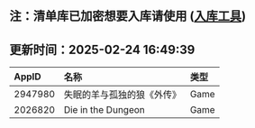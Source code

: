 ## 注：清单库已加密想要入库请使用 ([入库工具](https://github.com/BlankTMing/ManifestAutoUpdate/releases))

## 更新时间：2025-02-24 16:49:39
| AppID | 名称 | 类型  |
| :-------------------- | :----------------------------- | :----------- |
| 2947980 | 失眠的羊与孤独的狼《外传》| Game |
| 2026820 | Die in the Dungeon| Game |
